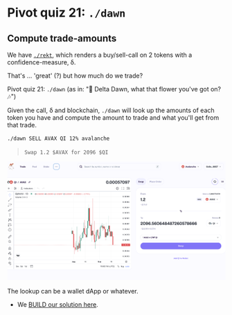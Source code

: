 # Pivot quiz 21: `./dawn`

## Compute trade-amounts

We have [`./rekt`](../../dApps/rekt), which renders a buy/sell-call on 2 
tokens with a confidence-measure, δ.

That's ... 'great' (?) but how much do we trade?

Pivot quiz 21: `./dawn` (as in: "🎵 Delta Dawn, what that flower you've got 
on?🎶")

Given the call, δ and blockchain, `./dawn` will look up the amounts of each 
token you have and compute the amount to trade and what you'll get from that 
trade.

```BASH
./dawn SELL AVAX QI 12% avalanche
```

> `Swap 1.2 $AVAX for 2096 $QI`

![AVAX / QI swap](imgs/01-AVAX-QI-swap.png)

The lookup can be a wallet dApp or whatever.

* We [BUILD our solution here](BUIDLn.md).

